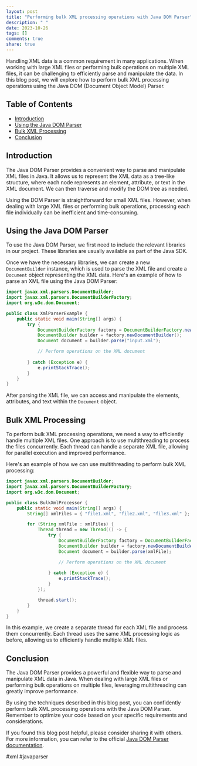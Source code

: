 ```yaml
---
layout: post
title: "Performing bulk XML processing operations with Java DOM Parser"
description: " "
date: 2023-10-26
tags: []
comments: true
share: true
---
```


Handling XML data is a common requirement in many applications. When working with large XML files or performing bulk operations on multiple XML files, it can be challenging to efficiently parse and manipulate the data. In this blog post, we will explore how to perform bulk XML processing operations using the Java DOM (Document Object Model) Parser.

## Table of Contents
- [Introduction](#introduction)
- [Using the Java DOM Parser](#using-the-java-dom-parser)
- [Bulk XML Processing](#bulk-xml-processing)
- [Conclusion](#conclusion)

## Introduction

The Java DOM Parser provides a convenient way to parse and manipulate XML files in Java. It allows us to represent the XML data as a tree-like structure, where each node represents an element, attribute, or text in the XML document. We can then traverse and modify the DOM tree as needed.

Using the DOM Parser is straightforward for small XML files. However, when dealing with large XML files or performing bulk operations, processing each file individually can be inefficient and time-consuming.

## Using the Java DOM Parser

To use the Java DOM Parser, we first need to include the relevant libraries in our project. These libraries are usually available as part of the Java SDK.

Once we have the necessary libraries, we can create a new `DocumentBuilder` instance, which is used to parse the XML file and create a `Document` object representing the XML data. Here's an example of how to parse an XML file using the Java DOM Parser:

```java
import javax.xml.parsers.DocumentBuilder;
import javax.xml.parsers.DocumentBuilderFactory;
import org.w3c.dom.Document;

public class XmlParserExample {
    public static void main(String[] args) {
        try {
            DocumentBuilderFactory factory = DocumentBuilderFactory.newInstance();
            DocumentBuilder builder = factory.newDocumentBuilder();
            Document document = builder.parse("input.xml");

            // Perform operations on the XML document
            
        } catch (Exception e) {
            e.printStackTrace();
        }
    }
}
```

After parsing the XML file, we can access and manipulate the elements, attributes, and text within the `Document` object.

## Bulk XML Processing

To perform bulk XML processing operations, we need a way to efficiently handle multiple XML files. One approach is to use multithreading to process the files concurrently. Each thread can handle a separate XML file, allowing for parallel execution and improved performance.

Here's an example of how we can use multithreading to perform bulk XML processing:

```java
import javax.xml.parsers.DocumentBuilder;
import javax.xml.parsers.DocumentBuilderFactory;
import org.w3c.dom.Document;

public class BulkXmlProcessor {
    public static void main(String[] args) {
        String[] xmlFiles = { "file1.xml", "file2.xml", "file3.xml" };

        for (String xmlFile : xmlFiles) {
            Thread thread = new Thread(() -> {
                try {
                    DocumentBuilderFactory factory = DocumentBuilderFactory.newInstance();
                    DocumentBuilder builder = factory.newDocumentBuilder();
                    Document document = builder.parse(xmlFile);

                    // Perform operations on the XML document
                    
                } catch (Exception e) {
                    e.printStackTrace();
                }
            });

            thread.start();
        }
    }
}
```

In this example, we create a separate thread for each XML file and process them concurrently. Each thread uses the same XML processing logic as before, allowing us to efficiently handle multiple XML files.

## Conclusion

The Java DOM Parser provides a powerful and flexible way to parse and manipulate XML data in Java. When dealing with large XML files or performing bulk operations on multiple files, leveraging multithreading can greatly improve performance.

By using the techniques described in this blog post, you can confidently perform bulk XML processing operations with the Java DOM Parser. Remember to optimize your code based on your specific requirements and considerations.

If you found this blog post helpful, please consider sharing it with others. For more information, you can refer to the official [Java DOM Parser documentation](https://docs.oracle.com/javase/tutorial/jaxp/dom/index.html).

#xml #javaparser